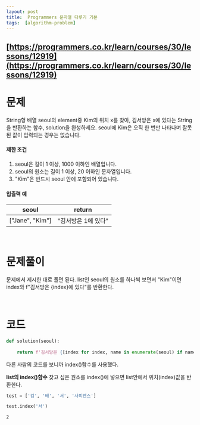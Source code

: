 ```yaml
---
layout: post
title:  Programmers 문자열 다루기 기본
tags:  [algorithm-problem]
---
```


## [https://programmers.co.kr/learn/courses/30/lessons/12919](https://programmers.co.kr/learn/courses/30/lessons/12919)

# 문제 
String형 배열 seoul의 element중 Kim의 위치 x를 찾아, 김서방은 x에 있다는 String을 반환하는 함수, solution을 완성하세요. seoul에 Kim은 오직 한 번만 나타나며 잘못된 값이 입력되는 경우는 없습니다.


#### 제한 조건

1. seoul은 길이 1 이상, 1000 이하인 배열입니다.
2. seoul의 원소는 길이 1 이상, 20 이하인 문자열입니다.
3. "Kim"은 반드시 seoul 안에 포함되어 있습니다.

#### 입출력 예
seoul | return 
--- | --- 
["Jane", "Kim"] | "김서방은 1에 있다"


&nbsp;
&nbsp;
&nbsp;

# 문제풀이
문제에서 제시한 대로 풀면 된다. list인 seoul의 원소를 하나씩 보면서 "Kim"이면 index와 f"김서방은 {index}에 있다"를 반환한다.

&nbsp;
&nbsp;
&nbsp;

# 코드

~~~python
def solution(seoul):
    
    return f'김서방은 {[index for index, name in enumerate(seoul) if name == "Kim"][0]}에 있다'
~~~

다른 사람의 코드를 보니까 index()함수를 사용했다. 

**list의 index()함수**
찾고 싶은 원소를 index()에 넣으면 list안에서 위치(index)값을 반환한다.

~~~python
test = ['김', '배', '서', '사피엔스']

test.index('서')
~~~

~~~
2
~~~

&nbsp;
&nbsp;
&nbsp;
